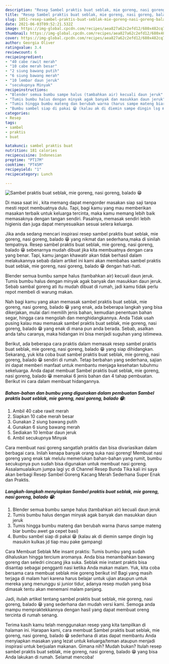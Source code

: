 ```yaml
---
description: "Resep Sambel praktis buat seblak, mie goreng, nasi goreng, balado 😁 yang lezat Untuk Jualan"
title: "Resep Sambel praktis buat seblak, mie goreng, nasi goreng, balado 😁 yang lezat Untuk Jualan"
slug: 1051-resep-sambel-praktis-buat-seblak-mie-goreng-nasi-goreng-balado-yang-lezat-untuk-jualan
date: 2021-06-03T09:52:21.532Z
image: https://img-global.cpcdn.com/recipes/aea827a62c2efd12/680x482cq70/sambel-praktis-buat-seblak-mie-goreng-nasi-goreng-balado-😁-foto-resep-utama.jpg
thumbnail: https://img-global.cpcdn.com/recipes/aea827a62c2efd12/680x482cq70/sambel-praktis-buat-seblak-mie-goreng-nasi-goreng-balado-😁-foto-resep-utama.jpg
cover: https://img-global.cpcdn.com/recipes/aea827a62c2efd12/680x482cq70/sambel-praktis-buat-seblak-mie-goreng-nasi-goreng-balado-😁-foto-resep-utama.jpg
author: Georgia Oliver
ratingvalue: 3.4
reviewcount: 6
recipeingredient:
- "40 cabe rawit merah"
- "10 cabe merah besar"
- "2 siung bawang putih"
- "6 siung bawang merah"
- "10 lembar daun jeruk"
- "secukupnya Minyak"
recipeinstructions:
- "Blender semua bumbu sampe halus (tambahkan air) kecuali daun jeruk"
- "Tumis bumbu halus dengan minyak agak banyak dan masukkan daun jeruk"
- "Tumis hingga bumbu mateng dan berubah warna (harus sampe mateng biar bumbu awet ga cepet basi)"
- "Bumbu sambel siap di pakai 😁 (kalau ak di diemin sampe dingin lsg masukin kulkas jd tiap mau pake gampang)"
categories:
- Resep
tags:
- sambel
- praktis
- buat

katakunci: sambel praktis buat 
nutrition: 181 calories
recipecuisine: Indonesian
preptime: "PT17M"
cooktime: "PT45M"
recipeyield: "1"
recipecategory: Lunch

---
```



![Sambel praktis buat seblak, mie goreng, nasi goreng, balado 😁](https://img-global.cpcdn.com/recipes/aea827a62c2efd12/680x482cq70/sambel-praktis-buat-seblak-mie-goreng-nasi-goreng-balado-😁-foto-resep-utama.jpg)

Di masa  saat ini , kita memang dapat mengorder masakan siap saji tanpa mesti repot membuatnya dulu. Tapi, bagi kamu yang mau memberikan masakan terbaik untuk keluarga tercinta, maka kamu memang lebih baik memasaknya dengan tangan sendiri. Pasalnya, memasak sendiri lebih higienis dan juga dapat menyesuaikan sesuai selera keluarga.

Jika anda sedang mencari inspirasi resep sambel praktis buat seblak, mie goreng, nasi goreng, balado 😁 yang nikmat dan sederhana,maka di sinilah tempatnya. Resep sambel praktis buat seblak, mie goreng, nasi goreng, balado 😁  sebenarnya mudah dibuat jika kita membuatnya dengan cara yang benar. Tapi, kamu jangan khawatir akan tidak berhasil dalam melakukannya 
sebab dalam artikel ini kami akan membahas sambel praktis buat seblak, mie goreng, nasi goreng, balado 😁 dengan hati-hati.  

Blender semua bumbu sampe halus (tambahkan air) kecuali daun jeruk. Tumis bumbu halus dengan minyak agak banyak dan masukkan daun jeruk. Sebab sambal goreng ati itu mudah dibuat di rumah, jadi kamu tidak perlu repot membeli di warung makan.

Nah bagi kamu yang akan memasak sambel praktis buat seblak, mie goreng, nasi goreng, balado 😁 yang enak, ada beberapa langkah yang bisa dikerjakan, mulai dari memilih jenis bahan, kemudian penentuan bahan segar, hingga cara mengolah dan menghidangkannya. Anda Tidak usah pusing kalau mau memasak sambel praktis buat seblak, mie goreng, nasi goreng, balado 😁 yang enak di mana pun anda berada. Sebab, asalkan anda  tahu caranya, maka hidangan ini bisa menjadi suguhan yang istimewa.

Berikut, ada beberapa cara praktis  dalam memasak resep sambel praktis buat seblak, mie goreng, nasi goreng, balado 😁 yang siap dihidangkan. Sekarang, yuk kita coba buat sambel praktis buat seblak, mie goreng, nasi goreng, balado 😁 sendiri di rumah. Tetap berbahan yang sederhana, sajian ini dapat memberi manfaat untuk membantu menjaga kesehatan tubuhmu sekeluarga. Anda dapat membuat Sambel praktis buat seblak, mie goreng, nasi goreng, balado 😁 memakai 6 jenis bahan dan 4 tahap pembuatan. Berikut ini cara dalam membuat hidangannya.

<!--inarticleads1-->

##### Bahan-bahan dan bumbu yang digunakan dalam pembuatan Sambel praktis buat seblak, mie goreng, nasi goreng, balado 😁:

1. Ambil 40 cabe rawit merah
1. Siapkan 10 cabe merah besar
1. Gunakan 2 siung bawang putih
1. Gunakan 6 siung bawang merah
1. Sediakan 10 lembar daun jeruk
1. Ambil secukupnya Minyak


Cara membuat nasi goreng sangatlah praktis dan bisa divariasikan dalam berbagai cara. Inilah kenapa banyak orang suka nasi goreng! Membuat nasi goreng yang enak tak melulu memerlukan bahan-bahan yang rumit, bumbu secukupnya pun sudah bisa digunakan untuk membuat nasi goreng. Assalamualaikum jumpa lagi yc di Channel Resep Bunda Tika kali ini saya akan berbagi Resep Sambel Goreng Kacang Merah Sederhana Super Enak dan Praktis. 

<!--inarticleads2-->

##### Langkah-langkah menyiapkan Sambel praktis buat seblak, mie goreng, nasi goreng, balado 😁:

1. Blender semua bumbu sampe halus (tambahkan air) kecuali daun jeruk
1. Tumis bumbu halus dengan minyak agak banyak dan masukkan daun jeruk
1. Tumis hingga bumbu mateng dan berubah warna (harus sampe mateng biar bumbu awet ga cepet basi)
1. Bumbu sambel siap di pakai 😁 (kalau ak di diemin sampe dingin lsg masukin kulkas jd tiap mau pake gampang)


Cara Membuat Seblak Mie insant praktis: Tumis bumbu yang sudah dihaluskan hingga tercium aromanya. Anda bisa menambahkan bawang goreng dan seledri cincang jika suka. Seblak mie instant praktis bisa disantap sebagai pengganti nasi ketika Anda makan malam. Yuk, kita coba bersama cara membuat seblak mie goreng berikut ini! Bagi yang masih terjaga di malam hari karena harus belajar untuk ujian ataupun untuk mereka yang menunggu si junior tidur, adanya resep mudah yang bisa dimasak tentu akan menemani malam panjang. 

Jadi, itulah artikel tentang  sambel praktis buat seblak, mie goreng, nasi goreng, balado 😁  yang sederhana dan mudah versi kami. Semoga anda mampu mempraktekkannya dengan hasil yang dapat membuat oreng tercinta di rumah senang. 

Terima kasih kamu telah menggunakan resep yang kita tampilkan di halaman ini. Harapan kami, cara membuat  Sambel praktis buat seblak, mie goreng, nasi goreng, balado 😁 sederhana di atas dapat membantu Anda menyiapkan masakan yang lezat untuk keluarga/teman ataupun menjadi inspirasi untuk berjualan makanan. Gimana nih? Mudah bukan? Itulah resep sambel praktis buat seblak, mie goreng, nasi goreng, balado 😁 yang bisa Anda lakukan di rumah. Selamat mencoba!

